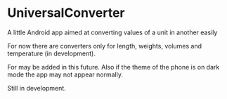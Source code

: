 # UniversalConverter
A little Android app aimed at converting values of a unit in another easily

For now there are converters only for length, weights, volumes and temperature (in development).

For may be added in this future. Also if the theme of the phone is on dark mode the app may not appear normally.

Still in development.
